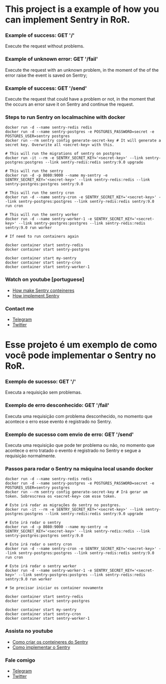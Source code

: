 # This project is a example of how you can implement Sentry in RoR.

### Example of success: GET '/'
Execute the request without problems.

### Example of unknown error: GET '/fail'
Execute the request with an unknown problem, in the moment of the of the error raise the event is saved on Sentry;

### Example of success: GET '/send'
Execute the request that could have a problem or not, in the moment that the occurs an error save it on Sentry and continue the request.

### Steps to run Sentry on localmachine with docker

```
docker run -d --name sentry-redis redis
docker run -d --name sentry-postgres -e POSTGRES_PASSWORD=secret -e POSTGRES_USER=sentry postgres
docker run --rm sentry config generate-secret-key # It will generate a secret key. Overwrite all <secret-key> with this.

# This will run the migrations of sentry on postgres
docker run -it --rm -e SENTRY_SECRET_KEY='<secret-key>' --link sentry-postgres:postgres --link sentry-redis:redis sentry:9.0 upgrade

# This will run the sentry
docker run -d -p 8080:9000 --name my-sentry -e SENTRY_SECRET_KEY='<secret-key>' --link sentry-redis:redis --link sentry-postgres:postgres sentry:9.0

# This will run the sentry cron
docker run -d --name sentry-cron -e SENTRY_SECRET_KEY='<secret-key>' --link sentry-postgres:postgres --link sentry-redis:redis sentry:9.0 run cron

# This will run the sentry worker
docker run -d --name sentry-worker-1 -e SENTRY_SECRET_KEY='<secret-key>' --link sentry-postgres:postgres --link sentry-redis:redis sentry:9.0 run worker

# If need to run containers again

docker container start sentry-redis
docker container start sentry-postgres

docker container start my-sentry
docker container start sentry-cron
docker container start sentry-worker-1
```

### Watch on youtube [portuguese]

- [How make Sentry conteineres](https://www.youtube.com/watch?v=FqAXn1WrU_Y)
- [How implement Sentry](https://www.youtube.com/watch?v=N4_z4uSPtJU)

### Contact me

- [Telegram](https://t.me/allan_klaus)
- [Twitter](https://twitter.com/allan_klaus)

# Esse projeto é um exemplo de como você pode implementar o Sentry no RoR.

### Exemplo de sucesso: GET '/'
Executa a requisição sem problemas.

### Exemplo de erro desconhecido: GET '/fail'
Executa uma requisição com problema desconhecido, no momento que acontece o erro esse evento é registrado no Sentry.

### Exemplo de sucesso com envio de erro: GET '/send'
Executa uma requisição que pode ter problema ou não, no momento que acontece o erro tratado o evento é registrado no Sentry e segue a requisição normalmente.

### Passos para rodar o Sentry na máquina local usando docker

```
docker run -d --name sentry-redis redis
docker run -d --name sentry-postgres -e POSTGRES_PASSWORD=secret -e POSTGRES_USER=sentry postgres
docker run --rm sentry config generate-secret-key # Irá gerar um token. Sobrescreva os <secret-key> com esse token.

# Este irá rodar as migrações do sentry no postgres.
docker run -it --rm -e SENTRY_SECRET_KEY='<secret-key>' --link sentry-postgres:postgres --link sentry-redis:redis sentry:9.0 upgrade

# Este irá rodar o sentry
docker run -d -p 8080:9000 --name my-sentry -e SENTRY_SECRET_KEY='<secret-key>' --link sentry-redis:redis --link sentry-postgres:postgres sentry:9.0

# Este irá rodar o sentry cron
docker run -d --name sentry-cron -e SENTRY_SECRET_KEY='<secret-key>' --link sentry-postgres:postgres --link sentry-redis:redis sentry:9.0 run cron

# Este irá rodar o sentry worker
docker run -d --name sentry-worker-1 -e SENTRY_SECRET_KEY='<secret-key>' --link sentry-postgres:postgres --link sentry-redis:redis sentry:9.0 run worker

# Se precisar iniciar os container novamente

docker container start sentry-redis
docker container start sentry-postgres

docker container start my-sentry
docker container start sentry-cron
docker container start sentry-worker-1
```

### Assista no youtube

- [Como criar os conteineres do Sentry](https://www.youtube.com/watch?v=FqAXn1WrU_Y)
- [Como implementar o Sentry](https://www.youtube.com/watch?v=N4_z4uSPtJU)

### Fale comigo

- [Telegram](https://t.me/allan_klaus)
- [Twitter](https://twitter.com/allan_klaus)